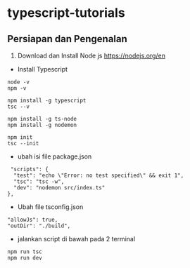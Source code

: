 # typescript-tutorials
## Persiapan dan Pengenalan
1. Download dan Install Node js
  https://nodejs.org/en <br>
  
  - Install Typescript
  ```
  node -v
  npm -v
  
  npm install -g typescript
  tsc --v
  
  npm install -g ts-node
  npm install -g nodemon
  
  npm init
  tsc --init
  ```
  - ubah isi file package.json
  ```
   "scripts": {
    "test": "echo \"Error: no test specified\" && exit 1",
    "tsc": "tsc -w",
    "dev": "nodemon src/index.ts"
  },
  ```
  - Ubah file tsconfig.json
  ```
  "allowJs": true,  
  "outDir": "./build", 
  ```
  - jalankan script di bawah pada 2 terminal
  ```
  npm run tsc
  npm run dev
  ```
